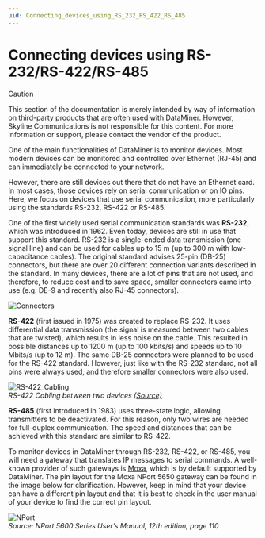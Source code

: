 ```yaml
---
uid: Connecting_devices_using_RS_232_RS_422_RS_485
---
```


# Connecting devices using RS-232/RS-422/RS-485

> [!CAUTION]
> This section of the documentation is merely intended by way of information on third-party products that are often used with DataMiner. However, Skyline Communications is not responsible for this content. For more information or support, please contact the vendor of the product.

One of the main functionalities of DataMiner is to monitor devices. Most modern devices can be monitored and controlled over Ethernet (RJ-45) and can immediately be connected to your network.

However, there are still devices out there that do not have an Ethernet card. In most cases, those devices rely on serial communication or on IO pins. Here, we focus on devices that use serial communication, more particularly using the standards RS-232, RS-422 or RS-485.

One of the first widely used serial communication standards was **RS-232**, which was introduced in 1962. Even today, devices are still in use that support this standard. RS-232 is a single-ended data transmission (one signal line) and can be used for cables up to 15 m (up to 300 m with low-capacitance cables). The original standard advises 25-pin (DB-25) connectors, but there are over 20 different connection variants described in the standard. In many devices, there are a lot of pins that are not used, and therefore, to reduce cost and to save space, smaller connectors came into use (e.g. DE-9 and recently also RJ-45 connectors).

![Connectors](~/user-guide/images/Connectors.png)

**RS-422** (first issued in 1975) was created to replace RS-232. It uses differential data transmission (the signal is measured between two cables that are twisted), which results in less noise on the cable. This resulted in possible distances up to 1200 m (up to 100 kbits/s) and speeds up to 10 Mbits/s (up to 12 m). The same DB-25 connectors were planned to be used for the RS-422 standard. However, just like with the RS-232 standard, not all pins were always used, and therefore smaller connectors were also used.

![RS-422_Cabling](~/user-guide/images/RS-422_Cabling.png)<br>
*RS-422 Cabling between two devices [(Source)](http://docplayer.net/22370634-A-practical-guide-to-using-rs-422-and-rs-485-serial-interfaces-v-1-0.html)*

**RS-485** (first introduced in 1983) uses three-state logic, allowing transmitters to be deactivated. For this reason, only two wires are needed for full-duplex communication. The speed and distances that can be achieved with this standard are similar to RS-422.

To monitor devices in DataMiner through RS-232, RS-422, or RS-485, you will need a gateway that translates IP messages to serial commands. A well-known provider of such gateways is [Moxa](https://www.moxa.com/en/products/industrial-edge-connectivity/serial-device-servers/general-device-servers), which is by default supported by DataMiner. The pin layout for the Moxa NPort 5650 gateway can be found in the image below for clarification. However, keep in mind that your device can have a different pin layout and that it is best to check in the user manual of your device to find the correct pin layout.

![NPort](~/user-guide/images/MoxaExamplepinLayout.png)<br>
*Source: NPort 5600 Series User’s Manual, 12th edition, page 110*
